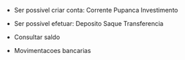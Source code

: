 - Ser possivel criar conta:
    Corrente
    Pupanca
    Investimento

- Ser possivel efetuar:
    Deposito
    Saque
    Transferencia

- Consultar saldo
- Movimentacoes bancarias